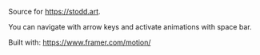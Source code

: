 Source for https://stodd.art.
  
You can navigate with arrow keys and activate animations with space bar.

Built with: https://www.framer.com/motion/
